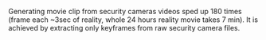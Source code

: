 Generating movie clip from security cameras videos sped up 180 times (frame each ~3sec of reality, whole 24 hours reality movie takes 7 min).
It is achieved by extracting only keyframes from raw security camera files.
